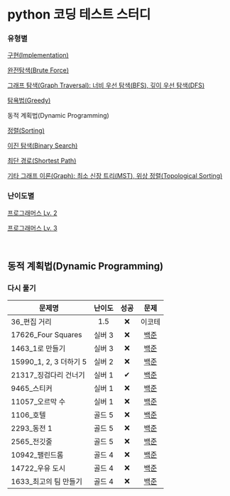 # python 코딩 테스트 스터디
### 유형별
[구현(Implementation)](../implementation/README.md)

[완전탐색(Brute Force)](../brute_force/README.md)

[그래프 탐색(Graph Traversal): 너비 우선 탐색(BFS), 깊이 우선 탐색(DFS)](../graph_traversal/README.md)

[탐욕법(Greedy)](../greedy/README.md)

동적 계획법(Dynamic Programming)

[정렬(Sorting)](../sorting/README.md)

[이진 탐색(Binary Search)](../binary_search/README.md)

[최단 경로(Shortest Path)](../shortest_path/README.md)

[기타 그래프 이론(Graph): 최소 신장 트리(MST), 위상 정렬(Topological Sorting)](../graph/README.md)

### 난이도별
[프로그래머스 Lv. 2](../Programmers/Programmers_Lv2/README.md)

[프로그래머스 Lv. 3](../Programmers/Programmers_Lv3/README.md)

<br>

## 동적 계획법(Dynamic Programming)
### 다시 풀기
|문제명|난이도|성공|문제|
|-----|:----:|:----:|:----:|
|36_편집 거리|1.5|❌|이코테|
|17626_Four Squares|실버 3|❌|[백준](https://www.acmicp.net/problem/17626)|
|1463_1로 만들기|실버 3|❌|[백준](https://www.acmicp.net/problem/1463)
|15990_1, 2, 3 더하기 5|실버 2|❌|[백준](https://www.acmicp.net/problem/11057)
|21317_징검다리 건너기|실버 1|✔|[백준](https://www.acmicpc.net/problem/21317)|
|9465_스티커|실버 1|❌|[백준](https://www.acmicp.net/problem/9465)
|11057_오르막 수|실버 1|❌|[백준](https://www.acmicp.net/problem/11057)
|1106_호텔|골드 5|❌|[백준](https://www.acmicp.net/problem/1106)|
|2293_동전 1|골드 5|❌|[백준](https://www.acmicp.net/problem/2293)|
|2565_전깃줄|골드 5|❌|[백준](https://www.acmicp.net/problem/2565)|
|10942_팰린드롬|골드 4|❌|[백준](https://www.acmicp.net/problem/10942)|
|14722_우유 도시|골드 4|❌|[백준](https://www.acmicp.net/problem/14722)|
|1633_최고의 팀 만들기|골드 4|❌|[백준](https://www.acmicp.net/problem/1633)|
